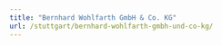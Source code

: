 ```yaml
---
title: "Bernhard Wohlfarth GmbH & Co. KG"
url: /stuttgart/bernhard-wohlfarth-gmbh-und-co-kg/
---
```

